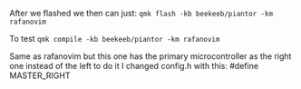 After we flashed we then can just:
`qmk flash -kb beekeeb/piantor -km rafanovim`

To test
`qmk compile -kb beekeeb/piantor -km rafanovim`


Same as rafanovim but this one has the primary microcontroller as the right one instead of the left
to do it I changed config.h with this:
#define MASTER_RIGHT